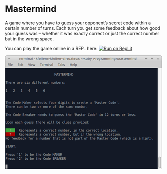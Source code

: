 # Mastermind

A game where you have to guess your opponent’s secret code within a certain number of turns. Each turn you get some feedback about how good your guess was – whether it was exactly correct or just the correct number but in the wrong space.

You can play the game online in a REPL here: [![Run on Repl.it](https://repl.it/badge/github/Kfollen93/Mastermind)](https://repl.it/github/Kfollen93/Mastermind)

![](/Screenshot.png)
